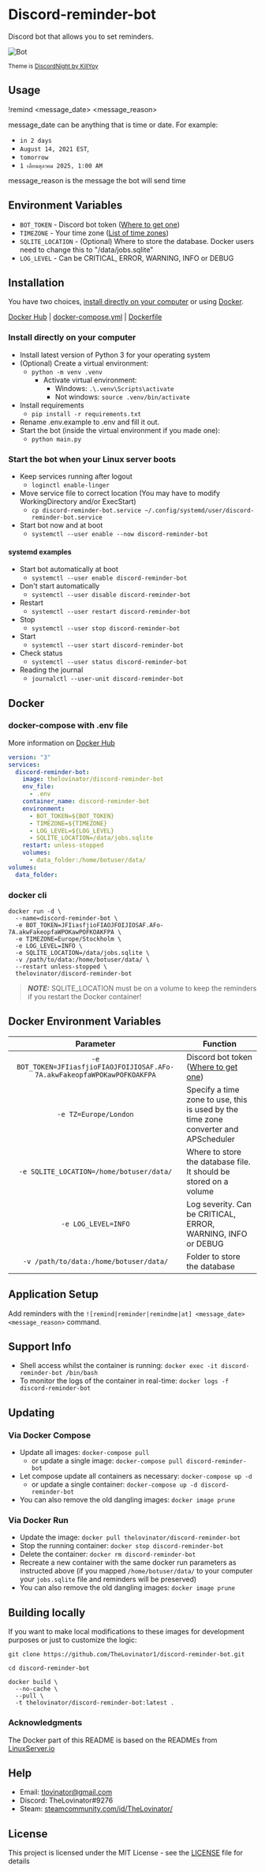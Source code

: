 # Discord-reminder-bot

Discord bot that allows you to set reminders.

![Bot](/Bot.png)

<sup>Theme is [DiscordNight by KillYoy](https://github.com/KillYoy/DiscordNight)<sup>

## Usage

!remind <message_date> <message_reason>

message_date can be anything that is time or date. For example:

* `in 2 days`
* `August 14, 2021 EST`,
* `tomorrow`
* `1 เดือนตุลาคม 2025, 1:00 AM`

message_reason is the message the bot will send time

## Environment Variables

* `BOT_TOKEN` - Discord bot token ([Where to get one](https://discord.com/developers/applications))
* `TIMEZONE` - Your time zone ([List of time zones](https://en.wikipedia.org/wiki/List_of_tz_database_time_zones))
* `SQLITE_LOCATION` - (Optional) Where to store the database. Docker users need to change this to "/data/jobs.sqlite"
* `LOG_LEVEL` - Can be CRITICAL, ERROR, WARNING, INFO or DEBUG

## Installation

You have two choices, [install directly on your computer](#Install-directly-on-your-computer) or using [Docker](#docker-compose-with-env-file).

[Docker Hub](https://registry.hub.docker.com/r/thelovinator/discord-reminder-bot) | [docker-compose.yml](docker-compose.yml) | [Dockerfile](Dockerfile)

### Install directly on your computer

* Install latest version of Python 3 for your operating system
* (Optional) Create a virtual environment:
  * `python -m venv .venv`
    * Activate virtual environment:
      * Windows:  `.\.venv\Scripts\activate`
      * Not windows:  `source .venv/bin/activate`
* Install requirements
  * `pip install -r requirements.txt`
* Rename .env.example to .env and fill it out.
* Start the bot (inside the virtual environment if you made one):
  * `python main.py`

### Start the bot when your Linux server boots

* Keep services running after logout
  * `loginctl enable-linger`
* Move service file to correct location (You may have to modify WorkingDirectory and/or ExecStart)
  * `cp discord-reminder-bot.service ~/.config/systemd/user/discord-reminder-bot.service`
* Start bot now and at boot
  * `systemctl --user enable --now discord-reminder-bot`

#### systemd examples

* Start bot automatically at boot
  * `systemctl --user enable discord-reminder-bot`
* Don't start automatically
  * `systemctl --user disable discord-reminder-bot`
* Restart
  * `systemctl --user restart discord-reminder-bot`
* Stop
  * `systemctl --user stop discord-reminder-bot`
* Start
  * `systemctl --user start discord-reminder-bot`
* Check status
  * `systemctl --user status discord-reminder-bot`
* Reading the journal
  * `journalctl --user-unit discord-reminder-bot`

## Docker

### docker-compose with .env file

More information on [Docker Hub](https://hub.docker.com/repository/docker/thelovinator/discord-reminder-bot)

```yaml
version: "3"
services:
  discord-reminder-bot:
    image: thelovinator/discord-reminder-bot
    env_file:
      - .env
    container_name: discord-reminder-bot
    environment:
      - BOT_TOKEN=${BOT_TOKEN}
      - TIMEZONE=${TIMEZONE}
      - LOG_LEVEL=${LOG_LEVEL}
      - SQLITE_LOCATION=/data/jobs.sqlite
    restart: unless-stopped
    volumes:
      - data_folder:/home/botuser/data/
volumes:
  data_folder:
```

### docker cli

```console
docker run -d \
  --name=discord-reminder-bot \
  -e BOT_TOKEN=JFIiasfjioFIAOJFOIJIOSAF.AFo-7A.akwFakeopfaWPOKawPOFKOAKFPA \
  -e TIMEZONE=Europe/Stockholm \
  -e LOG_LEVEL=INFO \
  -e SQLITE_LOCATION=/data/jobs.sqlite \
  -v /path/to/data:/home/botuser/data/ \
  --restart unless-stopped \
  thelovinator/discord-reminder-bot
```

> **_NOTE:_**  SQLITE_LOCATION must be on a volume to keep the reminders if you restart the Docker container!

## Docker Environment Variables

|                                 Parameter                                  | Function                                                                            |
| :------------------------------------------------------------------------: | ----------------------------------------------------------------------------------- |
| `-e BOT_TOKEN=JFIiasfjioFIAOJFOIJIOSAF.AFo-7A.akwFakeopfaWPOKawPOFKOAKFPA` | Discord bot token ([Where to get one](https://discord.com/developers/applications)) |
|                           `-e TZ=Europe/London`                            | Specify a time zone to use, this is used by the time zone converter and APScheduler |
|                  `-e SQLITE_LOCATION=/home/botuser/data/`                  | Where to store the database file. It should be stored on a volume                   |
|                            `-e LOG_LEVEL=INFO`                             | Log severity. Can be CRITICAL, ERROR, WARNING, INFO or DEBUG                        |
|                   `-v /path/to/data:/home/botuser/data/`                   | Folder to store the database                                                        |

## Application Setup

Add reminders with the `![remind|reminder|remindme|at] <message_date> <message_reason>` command.

## Support Info

* Shell access whilst the container is running: `docker exec -it discord-reminder-bot /bin/bash`
* To monitor the logs of the container in real-time: `docker logs -f discord-reminder-bot`

## Updating

### Via Docker Compose

* Update all images: `docker-compose pull`
  * or update a single image: `docker-compose pull discord-reminder-bot`
* Let compose update all containers as necessary: `docker-compose up -d`
  * or update a single container: `docker-compose up -d discord-reminder-bot`
* You can also remove the old dangling images: `docker image prune`

### Via Docker Run

* Update the image: `docker pull thelovinator/discord-reminder-bot`
* Stop the running container: `docker stop discord-reminder-bot`
* Delete the container: `docker rm discord-reminder-bot`
* Recreate a new container with the same docker run parameters as instructed above (if you mapped `/home/botuser/data/` to your computer your `jobs.sqlite` file and reminders will be preserved)
* You can also remove the old dangling images: `docker image prune`

## Building locally

If you want to make local modifications to these images for development purposes or just to customize the logic:

```console
git clone https://github.com/TheLovinator1/discord-reminder-bot.git

cd discord-reminder-bot

docker build \
  --no-cache \
  --pull \
  -t thelovinator/discord-reminder-bot:latest .
```

### Acknowledgments

The Docker part of this README is based on the READMEs from [LinuxServer.io](https://github.com/linuxserver)

## Help

* Email: tlovinator@gmail.com
* Discord: TheLovinator#9276
* Steam: [steamcommunity.com/id/TheLovinator/](https://steamcommunity.com/id/TheLovinator/)

## License

This project is licensed under the MIT License - see the [LICENSE](LICENSE) file for details
